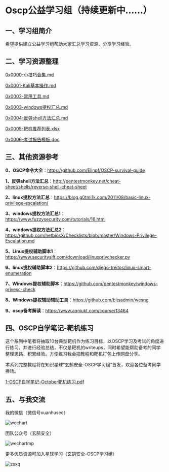# Oscp公益学习组（持续更新中……）
## 一、学习组简介
希望提供建立公益学习组帮助大家汇总学习资源、分享学习经验。
## 二、学习资源整理


[0x0000-小技巧合集.md](https://github.com/xuanhusec/OscpStudyGroup/blob/master/0x0000-%E5%B0%8F%E6%8A%80%E5%B7%A7%E5%90%88%E9%9B%86.md)


[0x0001-Kali基本操作.md](https://github.com/xuanhusec/OscpStudyGroup/blob/master/0x0001-Kali%E5%9F%BA%E6%9C%AC%E6%93%8D%E4%BD%9C.md)


[0x0002-常用工具.md](https://github.com/xuanhusec/OscpStudyGroup/blob/master/0x0002-%E5%B8%B8%E7%94%A8%E5%B7%A5%E5%85%B7.md)


[0x0003-windows提权汇总.md](https://github.com/xuanhusec/OscpStudyGroup/blob/master/0x0003-windows%E6%8F%90%E6%9D%83%E6%B1%87%E6%80%BB.md)


[0x0004-反弹shell方法汇总.md](https://github.com/xuanhusec/OscpStudyGroup/blob/master/0x0004-%E5%8F%8D%E5%BC%B9shell%E6%96%B9%E6%B3%95%E6%B1%87%E6%80%BB.md)


[0x0005-靶机推荐列表.xlsx](https://github.com/xuanhusec/OscpStudyGroup/blob/master/0x0005-%E9%9D%B6%E6%9C%BA%E6%8E%A8%E8%8D%90%E5%88%97%E8%A1%A8.xlsx)


[0x0006-考试报告模板.doc](https://github.com/xuanhusec/OscpStudyGroup/blob/master/0x0006-%E8%80%83%E8%AF%95%E6%8A%A5%E5%91%8A%E6%A8%A1%E6%9D%BF.doc)


## 三、其他资源参考
**0、OSCP命令大全**：https://github.com/Elinpf/OSCP-survival-guide


**1、反弹shell方法汇总**：http://pentestmonkey.net/cheat-sheet/shells/reverse-shell-cheat-sheet


**2、linux提权方法汇总**：https://blog.g0tmi1k.com/2011/08/basic-linux-privilege-escalation/


**3、windows提权方法汇总1**：https://www.fuzzysecurity.com/tutorials/16.html


**4、windows提权方法汇总2**：https://github.com/netbiosX/Checklists/blob/master/Windows-Privilege-Escalation.md


**5、Linux提权辅助脚本1**：https://www.securitysift.com/download/linuxprivchecker.py


**6、linux提权辅助脚本2**：https://github.com/diego-treitos/linux-smart-enumeration


**7、Windows提权辅助脚本**：https://github.com/pentestmonkey/windows-privesc-check


**8、Windows提权辅助辅助工具**：https://github.com/bitsadmin/wesng


**9、oscp备考解读**：https://www.aqniukt.com/course/13464



## 四、OSCP自学笔记-靶机练习
这个系列中笔者将抽取10台典型靶机作为练习目标，以OSCP学习及考试的角度进行练习，并进行经验总结，不仅是靶机的writeups，同时希望能帮助备考的同学整理思路、积累经验。方便练习我会把教程和靶机打包上传网盘分享。

本系列完整教程将在知识星球“玄鹄安全-OSCP学习组”首发，欢迎各位备考同学捧场。


[1-OSCP自学笔记-October靶机练习.pdf](https://github.com/xuanhusec/OscpStudyGroup/blob/master/%E9%9D%B6%E6%9C%BA%E7%BB%83%E4%B9%A0%E7%B3%BB%E5%88%97/1-OSCP%E8%87%AA%E5%AD%A6%E7%AC%94%E8%AE%B0-October%E9%9D%B6%E6%9C%BA%E7%BB%83%E4%B9%A0.pdf)


## 五、与我交流

我的微信（微信号xuanhusec）


![wechart](img/wechart.jpg)


团队公众号（玄鹄安全）


![wechartmp](img/mp.png)



更多优质资源可加入星球学习（玄鹄安全-OSCP学习组）


![zsxq](img/xq.png)
